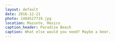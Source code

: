 ```yaml
---
layout: default
date: 2016-12-21
photo: 1484527719.jpg
location: Mazunte, Mexico
caption_header: Paradise Beach
caption: What else would you need? Maybe a beer.
---
```

